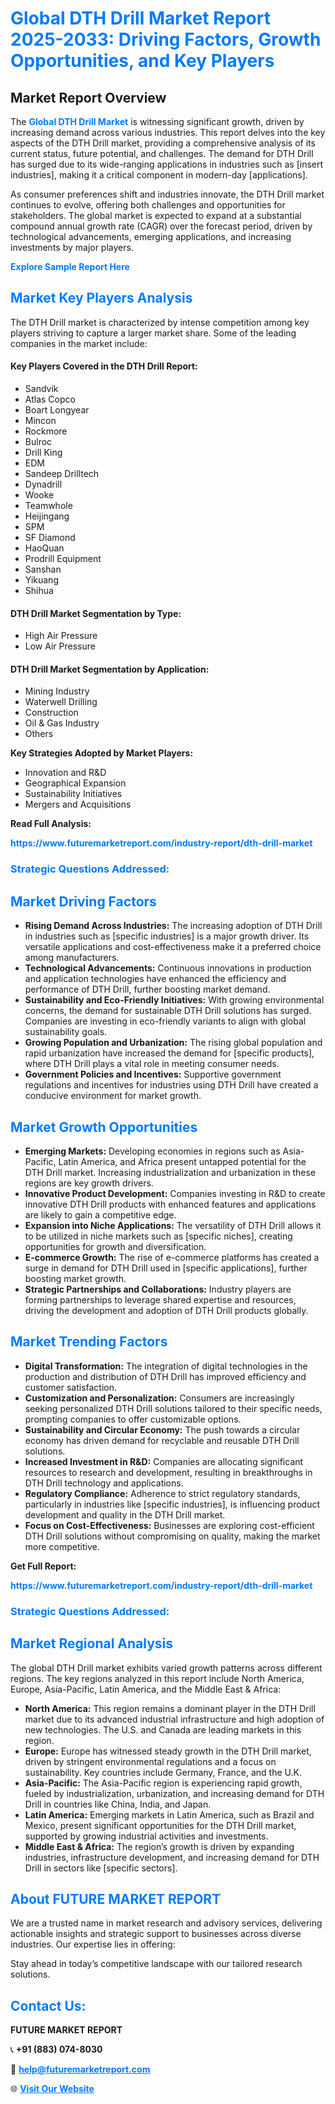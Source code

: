 <h1 style="color: #007BFF;">Global DTH Drill Market Report 2025-2033: Driving Factors, Growth Opportunities, and Key Players</h1>

<section id="overview">
<h2>Market Report Overview</h2>
<p>The <a href="https://www.futuremarketreport.com/industry-report/dth-drill-market" style="color: #007BFF; text-decoration: none;"><strong>Global DTH Drill Market</strong></a> is witnessing significant growth, driven by increasing demand across various industries. This report delves into the key aspects of the DTH Drill market, providing a comprehensive analysis of its current status, future potential, and challenges. The demand for DTH Drill has surged due to its wide-ranging applications in industries such as [insert industries], making it a critical component in modern-day [applications].</p>
<p>As consumer preferences shift and industries innovate, the DTH Drill market continues to evolve, offering both challenges and opportunities for stakeholders. The global market is expected to expand at a substantial compound annual growth rate (CAGR) over the forecast period, driven by technological advancements, emerging applications, and increasing investments by major players.</p>
</section>

<section id="overview">
<p><a href="https://www.futuremarketreport.com/request-sample/reportId=61210" style="color: #007BFF; text-decoration: none;"><strong>Explore Sample Report Here</strong></a></p>
</section>

<section id="key-players">
<h2 style="color: #007BFF;">Market Key Players Analysis</h2>
<p>The DTH Drill market is characterized by intense competition among key players striving to capture a larger market share. Some of the leading companies in the market include:</p>
<h4>Key Players Covered in the DTH Drill Report:</h4>
<ul><li>Sandvik</li><li>Atlas Copco</li><li>Boart Longyear</li><li>Mincon</li><li>Rockmore</li><li>Bulroc</li><li>Drill King</li><li>EDM</li><li>Sandeep Drilltech</li><li>Dynadrill</li><li>Wooke</li><li>Teamwhole</li><li>Heijingang</li><li>SPM</li><li>SF Diamond</li><li>HaoQuan</li><li>Prodrill Equipment</li><li>Sanshan</li><li>Yikuang</li><li>Shihua</li></ul>
<h4>DTH Drill Market Segmentation by Type:</h4>
<ul><li>High Air Pressure</li><li>Low Air Pressure</li></ul>

<h4>DTH Drill Market Segmentation by Application:</h4>
<ul><li>Mining Industry</li><li>Waterwell Drilling</li><li>Construction</li><li>Oil &amp; Gas Industry</li><li>Others</li></ul>
<p><strong>Key Strategies Adopted by Market Players:</strong></p>
<ul>
<li>Innovation and R&D</li>
<li>Geographical Expansion</li>
<li>Sustainability Initiatives</li>
<li>Mergers and Acquisitions</li>
</ul>
</section>

<section>
<p><strong>Read Full Analysis: </strong></p><a href="https://www.futuremarketreport.com/industry-report/dth-drill-market" style="color: #007BFF; text-decoration: none;"><strong>https://www.futuremarketreport.com/industry-report/dth-drill-market</strong></a>
<h3 style="color: #007BFF;">Strategic Questions Addressed:</h3>
</section>

<section id="driving-factors">
<h2 style="color: #007BFF;">Market Driving Factors</h2>
<ul>
<li><strong>Rising Demand Across Industries:</strong> The increasing adoption of DTH Drill in industries such as [specific industries] is a major growth driver. Its versatile applications and cost-effectiveness make it a preferred choice among manufacturers.</li>
<li><strong>Technological Advancements:</strong> Continuous innovations in production and application technologies have enhanced the efficiency and performance of DTH Drill, further boosting market demand.</li>
<li><strong>Sustainability and Eco-Friendly Initiatives:</strong> With growing environmental concerns, the demand for sustainable DTH Drill solutions has surged. Companies are investing in eco-friendly variants to align with global sustainability goals.</li>
<li><strong>Growing Population and Urbanization:</strong> The rising global population and rapid urbanization have increased the demand for [specific products], where DTH Drill plays a vital role in meeting consumer needs.</li>
<li><strong>Government Policies and Incentives:</strong> Supportive government regulations and incentives for industries using DTH Drill have created a conducive environment for market growth.</li>
</ul>
</section>

<section id="growth-opportunities">
<h2 style="color: #007BFF;">Market Growth Opportunities</h2>
<ul>
<li><strong>Emerging Markets:</strong> Developing economies in regions such as Asia-Pacific, Latin America, and Africa present untapped potential for the DTH Drill market. Increasing industrialization and urbanization in these regions are key growth drivers.</li>
<li><strong>Innovative Product Development:</strong> Companies investing in R&D to create innovative DTH Drill products with enhanced features and applications are likely to gain a competitive edge.</li>
<li><strong>Expansion into Niche Applications:</strong> The versatility of DTH Drill allows it to be utilized in niche markets such as [specific niches], creating opportunities for growth and diversification.</li>
<li><strong>E-commerce Growth:</strong> The rise of e-commerce platforms has created a surge in demand for DTH Drill used in [specific applications], further boosting market growth.</li>
<li><strong>Strategic Partnerships and Collaborations:</strong> Industry players are forming partnerships to leverage shared expertise and resources, driving the development and adoption of DTH Drill products globally.</li>
</ul>
</section>

<section id="trending-factors">
<h2 style="color: #007BFF;">Market Trending Factors</h2>
<ul>
<li><strong>Digital Transformation:</strong> The integration of digital technologies in the production and distribution of DTH Drill has improved efficiency and customer satisfaction.</li>
<li><strong>Customization and Personalization:</strong> Consumers are increasingly seeking personalized DTH Drill solutions tailored to their specific needs, prompting companies to offer customizable options.</li>
<li><strong>Sustainability and Circular Economy:</strong> The push towards a circular economy has driven demand for recyclable and reusable DTH Drill solutions.</li>
<li><strong>Increased Investment in R&D:</strong> Companies are allocating significant resources to research and development, resulting in breakthroughs in DTH Drill technology and applications.</li>
<li><strong>Regulatory Compliance:</strong> Adherence to strict regulatory standards, particularly in industries like [specific industries], is influencing product development and quality in the DTH Drill market.</li>
<li><strong>Focus on Cost-Effectiveness:</strong> Businesses are exploring cost-efficient DTH Drill solutions without compromising on quality, making the market more competitive.</li>
</ul>
</section>

<section>
<p><strong>Get Full Report: </strong></p><a href="https://www.futuremarketreport.com/industry-report/dth-drill-market" style="color: #007BFF; text-decoration: none;"><strong>https://www.futuremarketreport.com/industry-report/dth-drill-market</strong></a>
<h3 style="color: #007BFF;">Strategic Questions Addressed:</h3>
</section>


<section id="regional-analysis">
<h2 style="color: #007BFF;">Market Regional Analysis</h2>
<p>The global DTH Drill market exhibits varied growth patterns across different regions. The key regions analyzed in this report include North America, Europe, Asia-Pacific, Latin America, and the Middle East & Africa:</p>
<ul>
<li><strong>North America:</strong> This region remains a dominant player in the DTH Drill market due to its advanced industrial infrastructure and high adoption of new technologies. The U.S. and Canada are leading markets in this region.</li>
<li><strong>Europe:</strong> Europe has witnessed steady growth in the DTH Drill market, driven by stringent environmental regulations and a focus on sustainability. Key countries include Germany, France, and the U.K.</li>
<li><strong>Asia-Pacific:</strong> The Asia-Pacific region is experiencing rapid growth, fueled by industrialization, urbanization, and increasing demand for DTH Drill in countries like China, India, and Japan.</li>
<li><strong>Latin America:</strong> Emerging markets in Latin America, such as Brazil and Mexico, present significant opportunities for the DTH Drill market, supported by growing industrial activities and investments.</li>
<li><strong>Middle East & Africa:</strong> The region’s growth is driven by expanding industries, infrastructure development, and increasing demand for DTH Drill in sectors like [specific sectors].</li>
</ul>
</section>

<footer>
<h2 style="color: #007BFF;">About FUTURE MARKET REPORT</h2>
<p>We are a trusted name in market research and advisory services, delivering actionable insights and strategic support to businesses across diverse industries. Our expertise lies in offering:</p>

<p>Stay ahead in today’s competitive landscape with our tailored research solutions.</p>

<h2 style="color: #007BFF;">Contact Us:</h2>
<p><strong>FUTURE MARKET REPORT</strong></p>
<p>📞 <strong>+91 (883) 074-8030</strong></p>
<p>📧 <strong><a href="mailto:help@futuremarketreport.com" style="color: #007BFF;">help@futuremarketreport.com</a></strong></p>
<p>🌐 <strong><a href="https://www.futuremarketreport.com/" style="color: #007BFF;">Visit Our Website</a></strong></p>
</footer>